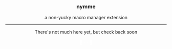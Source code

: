 <div style="text-align: center; margin: 0; padding: 0;">
    <h3>nymme</h3>
    <p>a non-yucky macro manager extension</p>
    <hr>
    <p>There's not much here yet, but check back soon</p>
    <a href="https://paige.gay" style="text-decoration: none; color: white;">🔴 〰 🔴</a>
</div>

